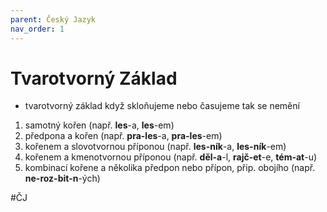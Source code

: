 ```yaml
---
parent: Český Jazyk
nav_order: 1
---
```

# Tvarotvorný Základ
- tvarotvorný základ když skloňujeme nebo časujeme tak se nemění

1. samotný kořen (např. **les**-a, **les**-em)
2. předpona a kořen (např. **pra-les**-a, **pra-les**-em)
3. kořenem a slovotvornou příponou (např. **les-ník**-a, **les-ník**-em)
4. kořenem a kmenotvornou příponou (např. **děl-a**-l, **rajč-et**-e, **tém-at**-u)
5. kombinací kořene a několika předpon nebo přípon, přip. obojího (např. **ne-roz-bit-n**-ých)

#ČJ 